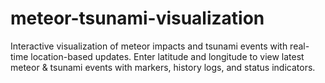 # meteor-tsunami-visualization
Interactive visualization of meteor impacts and tsunami events with real-time location-based updates. Enter latitude and longitude to view latest meteor &amp; tsunami events with markers, history logs, and status indicators.
